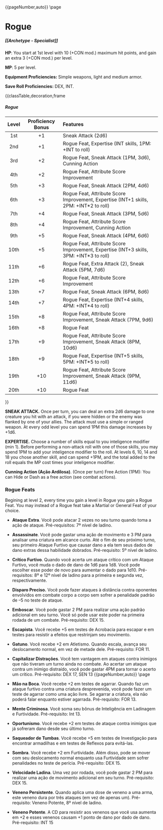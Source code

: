 {{pageNumber,auto}}
\page
# Rogue

##### [[Archetype - Specialist]]

**HP**: You start at 1st level with 10 (+CON mod.) maximum hit points, and gain an extra 3 (+CON mod.) per level.

**MP**: 5 per level.

**Equipment Proficiencies:** Simple weapons, light and medium armor.

**Save Roll Proficiencies:** DEX, INT.

{{classTable,decoration,frame

##### Rogue

| Level | Proficiency Bonus | Features                                                                                |
| :---: | :---------------: | :-------------------------------------------------------------------------------------- |
|  1st  |        +1         | Sneak Attack (2d6)                                                                      |
|  2nd  |        +1         | Rogue Feat, Expertise (INT skills, 1PM: +INT to roll)                                   |
|  3rd  |        +2         | Rogue Feat, Sneak Attack (1PM, 3d6), Cunning Action                                     |
|  4th  |        +2         | Rogue Feat, Attribute Score Improvement                                                 |
|  5th  |        +3         | Rogue Feat, Sneak Attack (2PM, 4d6)                                                     |
|  6th  |        +3         | Rogue Feat, Attribute Score Improvement, Expertise (INT+1 skills, 2PM: +INT\*2 to roll) |
|  7th  |        +4         | Rogue Feat, Sneak Attack (3PM, 5d6)                                                     |
|  8th  |        +4         | Rogue Feat, Attribute Score Improvement, Cunning Action                                 |
|  9th  |        +5         | Rogue Feat, Sneak Attack (4PM, 6d6)                                                     |
| 10th  |        +5         | Rogue Feat, Attribute Score Improvement, Expertise (INT+3 skills, 3PM: +INT\*3 to roll) |
| 11th  |        +6         | Rogue Feat, Extra Attack (2), Sneak Attack (5PM, 7d6)                                   |
| 12th  |        +6         | Rogue Feat, Attribute Score Improvement                                                 |
| 13th  |        +7         | Rogue Feat, Sneak Attack (6PM, 8d6)                                                     |
| 14th  |        +7         | Rogue Feat, Expertise (INT+4 skills, 4PM: +INT\*4 to roll)                              |
| 15th  |        +8         | Rogue Feat, Attribute Score Improvement, Sneak Attack (7PM, 9d6)                        |
| 16th  |        +8         | Rogue Feat                                                                              |
| 17th  |        +9         | Rogue Feat, Attribute Score Improvement, Sneak Attack (8PM, 10d6)                       |
| 18th  |        +9         | Rogue Feat, Expertise (INT+5 skills, 5PM: +INT\*5 to roll)                              |
| 19th  |        +10        | Rogue Feat, Attribute Score Improvement, Sneak Attack (9PM, 11d6)                       |
| 20th  |        +10        | Rogue Feat                                                                              |

}}

**SNEAK ATTACK.** Once per turn, you can deal an extra 2d6 damage to one creature you hit with an attack, if you were hidden or the enemy was flanked by one of your allies. The attack must use a simple or ranged weapon. At every odd level you can spend 1PM this damage increases by +1d6.

**EXPERTISE.** Choose a number of skills equal to you inteligence modifier (min 1). Before performing a non-attack roll with one of those skills, you may spend 1PM to add your inteligence modifier to the roll. At levels 6, 10, 14 and 18 you chose another skill, and can spend +1PM, and the total added to the roll equals the MP cost times your inteligence modifier.

**Cunning Action (Ação Ardilosa)**. (Once per turn) Free Action (1PM): You can Hide or Dash as a free action (see combat actions).

### Rogue Feats

Begining at level 2, every time you gain a level in Rogue you gain a Rogue Feat. You may instead of a Rogue feat take a Martial or General Feat of your choice.

- **Ataque Extra**. Você pode atacar 2 vezes no seu turno quando toma a ação de ataque. Pré-requisitos: 7º nível de ladino.

- **Assassinate**. Você pode gastar uma ação de movimento e 3 PM para analisar uma criatura em alcance curto. Até o fim de seu próximo turno, seu primeiro Ataque Furtivo que causar dano a ela tem seus dados de dano extras dessa habilidade dobrados. Pré-requisito: 5º nível de ladino.

- **Crítico Furtivo**. Quando você acerta um ataque crítico com um Ataque Furtivo, você muda o dado de dano de 1d6 para 1d8. Você pode escolher esse poder de novo para aumentar o dado para 1d10. Pré-requisitos: 8º e 12º nível de ladino para a primeira e segunda vez, respectivamente.

- **Disparo Preciso.** Você pode fazer ataques à distância contra oponentes envolvidos em combate corpo a corpo sem sofrer a penalidade padrão de –5 no teste de ataque.

- **Emboscar**. Você pode gastar 2 PM para realizar uma ação padrão adicional em seu turno. Você só pode usar este poder na primeira rodada de um combate. Pré-requisito: DEX 15.

- **Escapista**. Você recebe +5 em testes de Acrobacia para escapar e em testes para resistir a efeitos que restrinjam seu movimento.

- **Gatuno**. Você recebe +2 em Atletismo. Quando escala, avança seu deslocamento normal, em vez de metade dele. Pré-requisito: FOR 11.

- **Capitalizar Distrações**. Você tem vantagem em ataques contra inimigos que não tiveram um turno ainda no combate. Ao acertar um ataque contra um inimigo distraído, você pode gastar 4PM para tornar o acerto um crítico. Pré-requisito: DEX 17, SEN 13
  {{pageNumber,auto}}
\page

- **Mão na Boca**. Você recebe +2 em testes de agarrar. Quando faz um ataque furtivo contra uma criatura desprevenida, você pode fazer um teste de agarrar como uma ação livre. Se agarrar a criatura, ela não poderá falar enquanto estiver agarrada. Pré-requisito: FOR 13.

- **Mente Criminosa**. Você soma seu bônus de Inteligência em Ladinagem e Furtividade. Pré-requisito: Int 13.

- **Oportunismo**. Você recebe +2 em testes de ataque contra inimigos que já sofreram dano desde seu último turno.

- **Saqueador de Tumbas**. Você recebe +5 em testes de Investigação para encontrar armadilhas e em testes de Reflexos para evitá-las.

- **Sombra**. Você recebe +2 em Furtividade. Além disso, pode se mover com seu deslocamento normal enquanto usa Furtividade sem sofrer penalidades no teste de perícia. Pré-requisito: DEX 15.

- **Velocidade Ladina**. Uma vez por rodada, você pode gastar 2 PM para realizar uma ação de movimento adicional em seu turno. Pré-requisito: DEX 15.

- **Veneno Persistente**. Quando aplica uma dose de veneno a uma arma, este veneno dura por três ataques (em vez de apenas um). Pré-requisito: Veneno Potente, 8º nível de ladino.

- **Veneno Potente**. A CD para resistir aos venenos que você usa aumenta em +2 e esses venenos causam +1 ponto de dano por dado de dano. Pré-requisito: INT 15
